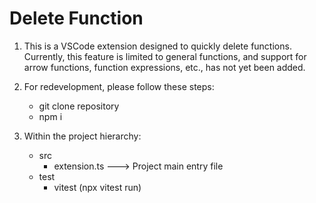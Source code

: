 # Delete Function


1. This is a VSCode extension designed to quickly delete functions. Currently, this feature is limited to general functions, and support for arrow functions, function expressions, etc., has not yet been added.

2. For redevelopment, please follow these steps:
    - git clone repository
    - npm i

3. Within the project hierarchy:
    - src
        - extension.ts ---> Project main entry file
    - test
        - vitest (npx vitest run)
